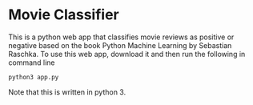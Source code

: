 # Movie Classifier
This is a python web app that classifies movie reviews as positive or negative based on the book Python Machine Learning by Sebastian Raschka. To use this web app, download it and then run the following in command line 
```
python3 app.py
```
Note that this is written in python 3.
